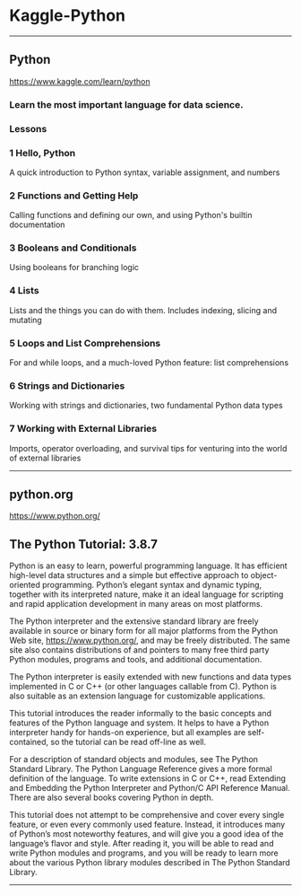 # Kaggle-Python


------

## Python
https://www.kaggle.com/learn/python

### Learn the most important language for data science.


### Lessons

### 1 Hello, Python
A quick introduction to Python syntax, variable assignment, and numbers

### 2 Functions and Getting Help
Calling functions and defining our own, and using Python's builtin documentation

### 3 Booleans and Conditionals
Using booleans for branching logic

### 4 Lists
Lists and the things you can do with them. Includes indexing, slicing and mutating

### 5 Loops and List Comprehensions
For and while loops, and a much-loved Python feature: list comprehensions

### 6 Strings and Dictionaries
Working with strings and dictionaries, two fundamental Python data types

### 7 Working with External Libraries
Imports, operator overloading, and survival tips for venturing into the world of external libraries



-------


## python.org
https://www.python.org/

## The Python Tutorial: 3.8.7
Python is an easy to learn, powerful programming language. 
It has efficient high-level data structures and a simple but effective approach to object-oriented programming. 
Python’s elegant syntax and dynamic typing, together with its interpreted nature, make it an ideal language for scripting and rapid application development in many areas on most platforms.

The Python interpreter and the extensive standard library are freely available in source or binary form for all major platforms from the Python Web site, https://www.python.org/, and may be freely distributed. The same site also contains distributions of and pointers to many free third party Python modules, programs and tools, and additional documentation.

The Python interpreter is easily extended with new functions and data types implemented in C or C++ (or other languages callable from C). 
Python is also suitable as an extension language for customizable applications.

This tutorial introduces the reader informally to the basic concepts and features of the Python language and system. 
It helps to have a Python interpreter handy for hands-on experience, but all examples are self-contained, so the tutorial can be read off-line as well.

For a description of standard objects and modules, see The Python Standard Library. 
The Python Language Reference gives a more formal definition of the language. 
To write extensions in C or C++, read Extending and Embedding the Python Interpreter and Python/C API Reference Manual. 
There are also several books covering Python in depth.

This tutorial does not attempt to be comprehensive and cover every single feature, or even every commonly used feature. 
Instead, it introduces many of Python’s most noteworthy features, and will give you a good idea of the language’s flavor and style. After reading it, you will be able to read and write Python modules and programs, and you will be ready to learn more about the various Python library modules described in The Python Standard Library.

-------

